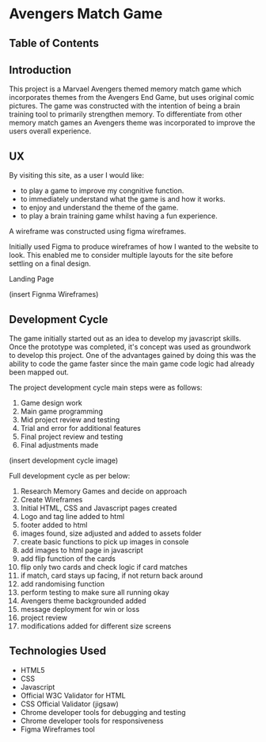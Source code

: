 # Avengers Match Game

## Table of Contents

## Introduction
This project is a Marvael Avengers themed memory match game which incorporates themes from the Avengers End Game, but uses original comic pictures. The game was constructed with the intention of being a brain training tool to primarily strengthen memory. To differentiate from other memory match games an Avengers theme was incorporated to improve the users overall experience.

## UX
By visiting this site, as a user I would like: 

- to play a game to improve my congnitive function.
- to immediately understand what the game is and how it works.
- to enjoy and understand the theme of the game.
- to play a brain training game whilst having a fun experience.

A wireframe was constructed using figma wireframes.

Initially used Figma to produce wireframes of how I wanted to the website to look. This enabled me to consider multiple layouts for the site before settling on a final design.

Landing Page

(insert Fignma Wireframes)

## Development Cycle

The game initially started out as an idea to develop my javascript skills. Once the prototype was completed, it's concept was used as groundwork to develop this project. One of the advantages gained by doing this was the ability to code the game faster since the main game code logic had already been mapped out.

The project development cycle main steps were as follows:

1. Game design work
2. Main game programming
3. Mid project review and testing
4. Trial and error for additional features
5. Final project review and testing
6. Final adjustments made

(insert development cycle image)

Full development cycle as per below:

1. Research Memory Games and decide on approach
2. Create Wireframes
3. Initial HTML, CSS and Javascript pages created
4. Logo and tag line added to html
5. footer added to html
6. images found, size adjusted and added to assets folder
7. create basic functions to pick up images in console
8. add images to html page in javascript
9. add flip function of the cards
10. flip only two cards and check logic if card matches
11. if match, card stays up facing, if not return back around
12. add randomising function
13. perform testing to make sure all running okay
14. Avengers theme backgrounded added
15. message deployment for win or loss
16. project review
17. modifications added for different size screens

## Technologies Used

- HTML5
- CSS
- Javascript
- Official W3C Validator for HTML
- CSS Official Validator (jigsaw)
- Chrome developer tools for debugging and testing
- Chrome developer tools for responsiveness
- Figma Wireframes tool





